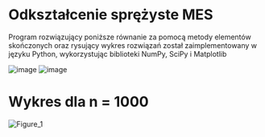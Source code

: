 # Odkształcenie sprężyste MES

Program rozwiązujący poniższe równanie za pomocą metody elementów skończonych oraz rysujący wykres rozwiązań został zaimplementowany w języku Python, wykorzystując biblioteki NumPy, SciPy i Matplotlib

![image](https://github.com/user-attachments/assets/7d6bffd2-6774-42cf-83a8-7d9bbf23310b)
![image](https://github.com/user-attachments/assets/cbe04f7e-7605-47e8-96f7-00883330ad6b)

# Wykres dla n = 1000

![Figure_1](https://github.com/user-attachments/assets/1d5887cf-4537-493f-8d2e-9735e46ca889)

